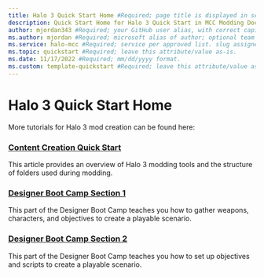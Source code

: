 ```yaml
---
title: Halo 3 Quick Start Home #Required; page title is displayed in search results. Include the brand.
description: Quick Start Home for Halo 3 Quick Start in MCC Modding Documentation. #Required; article description that is displayed in search results. 
author: mjordan343 #Required; your GitHub user alias, with correct capitalization.
ms.author: mjordan #Required; microsoft alias of author; optional team alias.
ms.service: halo-mcc #Required; service per approved list. slug assigned by ACOM.
ms.topic: quickstart #Required; leave this attribute/value as-is.
ms.date: 11/17/2022 #Required; mm/dd/yyyy format.
ms.custom: template-quickstart #Required; leave this attribute/value as-is.
---
```


# Halo 3 Quick Start Home

More tutorials for Halo 3 mod creation can be found here:

### [Content Creation Quick Start](../QuickStart/QuickStartOverview.md)

This article provides an overview of Halo 3 modding tools and the structure of folders used during modding.

### [Designer Boot Camp Section 1](../Guides/DBC/Section1.md)

This part of the Designer Boot Camp teaches you how to gather weapons, characters, and objectives to create a playable scenario.

### [Designer Boot Camp Section 2](../Guides/DBC/Section2.md)

This part of the Designer Boot Camp teaches you how to set up objectives and scripts to create a playable scenario.
